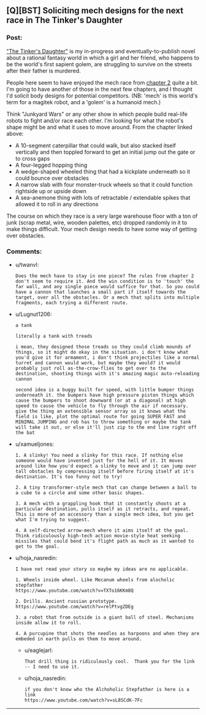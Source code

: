 ## [Q][BST] Soliciting mech designs for the next race in The Tinker's Daughter

### Post:

["The Tinker's Daughter"](https://dl.dropboxusercontent.com/u/3294457/give_aways/mage_world/chapter_001.html) is my in-progress and eventually-to-publish novel about a rational fantasy world in which a girl and her friend, who happens to be the world's first sapient golem, are struggling to survive on the streets after their father is murdered.

People here seem to have enjoyed the mech race from [chapter 2](https://dl.dropboxusercontent.com/u/3294457/give_aways/mage_world/chapter_002.html) quite a bit. I'm going to have another of those in the next few chapters, and I thought I'd solicit body designs for potential competitors.  (NB:  'mech' is this world's term for a magitek robot, and a 'golem' is a humanoid mech.)

Think "Junkyard Wars" or any other show in which people build real-life robots to fight and/or race each other.  I'm looking for what the robot's shape might be and what it uses to move around.  From the chapter linked above:

* A 10-segment caterpillar that could walk, but also stacked itself vertically and then toppled forward to get an initial jump out the gate or to cross gaps
* A four-legged hopping thing
* A wedge-shaped wheeled thing that had a kickplate underneath so it could bounce over obstacles
* A narrow slab with four monster-truck wheels so that it could function rightside up or upside down
* A sea-anemone thing with lots of retractable / extendable spikes that allowed it to roll in any directions

The course on which they race is a very large warehouse floor with a ton of junk (scrap metal, wire, wooden palettes, etc) dropped randomly in it to make things difficult.  Your mech design needs to have some way of getting over obstacles.

### Comments:

- u/twanvl:
  ```
  Does the mech have to stay in one piece? The rules from chapter 2 don't seem to require it. And the win condition is to 'touch' the far wall, and any single piece would suffice for that. So you could have a cannon that launches a small part if itself towards the target, over all the obstacles. Or a mech that splits into multiple fragments, each trying a different route.
  ```

- u/Lugnut1206:
  ```
  a tank

  literally a tank with treads

  i mean, they designed those treads so they could climb mounds of things, so it might do okay in the situation. i don't know what you'd give it for armament, i don't think projectiles like a normal turret and cannon would work, but maybe they would? it would probably just roll as-the-crow-flies to get over to the destination, shooting things with it's amazing magic auto-reloading cannon

  second idea is a buggy built for speed, with little bumper things underneath it. the bumpers have high pressure piston things which cause the bumpers to shoot downward (or at a diagonal) at high speed to cause the vehicle to fly through the air if necessary. give the thing an extensible sensor array so it knows what the field is like, plot the optimal route for going SUPER FAST and MINIMAL JUMPING and rob has to throw something or maybe the tank will take it out, or else it'll just zip to the end line right off the bat
  ```

- u/xamueljones:
  ```
  1. A slinky! You need a slinky for this race. If nothing else someone would have invented just for the hell of it. It moves around like how you'd expect a slinky to move and it can jump over tall obstacles by compressing itself before firing itself at it's destination. It's too funny not to try!

  2. A tiny transformer-style mech that can change between a ball to a cube to a circle and some other basic shapes.

  3. A mech with a grappling hook that it constantly shoots at a particular destination, pulls itself as it retracts, and repeat. This is more of an accessory than a single mech idea, but you get what I'm trying to suggest.

  4. A self-directed arrow-mech where it aims itself at the goal. Think ridiculously high-tech action movie-style heat seeking missiles that could bend it's flight path as much as it wanted to get to the goal.
  ```

- u/hoja_nasredin:
  ```
  I have not read your story so maybe my ideas are no applicable.

  1. Wheels inside wheel. Like Mecanum wheels from alocholic stepfather
  https://www.youtube.com/watch?v=TXTo16KKm8Q

  2. Drills. Ancient russian prototype.
  https://www.youtube.com/watch?v=relPtvgZDEg

  3. a robot that from outside is a giant ball of steel. Mechanisms inside allow it to roll.

  4. A purcupine that shots the needles as harpoons and when they are embeded in earth pulls on them to move around.
  ```

  - u/eaglejarl:
    ```
    That drill thing is ridiculously cool.  Thank you for the link -- I need to use it.
    ```

  - u/hoja_nasredin:
    ```
    if you don't know who the Alchoholic Stepfather is here is a link
    https://www.youtube.com/watch?v=sL8SCdK-7Fc
    ```

---

